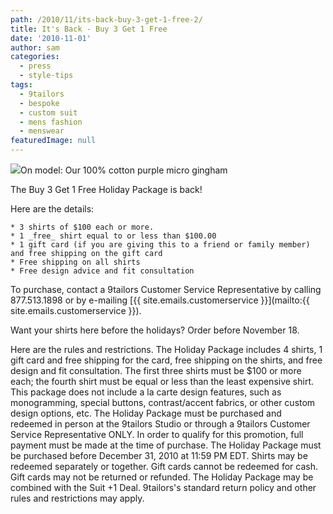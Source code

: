 ```yaml
---
path: /2010/11/its-back-buy-3-get-1-free-2/
title: It's Back - Buy 3 Get 1 Free
date: '2010-11-01'
author: sam
categories:
  - press
  - style-tips
tags:
  - 9tailors
  - bespoke
  - custom suit
  - mens fashion
  - menswear
featuredImage: null
---
```

[![](http://3.bp.blogspot.com/_RlJ3L7W6dBw/TM71xOueA2I/AAAAAAAAIkY/V5lSak0OZSY/s400/shirt_holiday_20101101.jpg)](http://3.bp.blogspot.com/_RlJ3L7W6dBw/TM71xOueA2I/AAAAAAAAIkY/V5lSak0OZSY/s1600/shirt_holiday_20101101.jpg)On model: Our 100% cotton purple micro gingham 

The Buy 3 Get 1 Free Holiday Package is back!

Here are the details:

	* 3 shirts of $100 each or more.
	* 1 _free_ shirt equal to or less than $100.00
	* 1 gift card (if you are giving this to a friend or family member) and free shipping on the gift card
	* Free shipping on all shirts
	* Free design advice and fit consultation

To purchase, contact a 9tailors Customer Service Representative by calling 877.513.1898 or by e-mailing [{{ site.emails.customerservice }}](mailto:{{ site.emails.customerservice }}).

Want your shirts here before the holidays? Order before November 18.

Here are the rules and restrictions.
 The Holiday Package includes 4 shirts, 1 gift card and free shipping for the card, free shipping on the shirts, and free design and fit consultation. The first three shirts must be $100 or more each; the fourth shirt must be equal or less than the least expensive shirt. This package does not include a la carte design features, such as monogramming, special buttons, contrast/accent fabrics, or other custom design options, etc. The Holiday Package must be purchased and redeemed in person at the 9tailors Studio or through a 9tailors Customer Service Representative ONLY. In order to qualify for this promotion, full payment must be made at the time of purchase. The Holiday Package must be purchased before December 31, 2010 at 11:59 PM EDT. Shirts may be redeemed separately or together. Gift cards cannot be redeemed for cash. Gift cards may not be returned or refunded. The Holiday Package may be combined with the Suit +1 Deal. 9tailors's standard return policy and other rules and restrictions may apply.